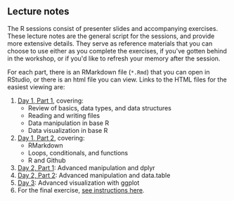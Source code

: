 ## Lecture notes

The R sessions consist of presenter slides and accompanying exercises. These lecture notes are the general script for the sessions, and provide more extensive details. They serve as reference materials that you can choose to use either as you complete the exercises, if you've gotten behind in the workshop, or if you'd like to refresh your memory after the session.

For each part, there is an RMarkdown file (`*.Rmd`) that you can open in RStudio, or there is an html file you can view. Links to the HTML files for the easiest viewing are:

1. [Day 1, Part 1](https://msia.github.io/bootcamp-2021/lecturenotes/R1-R2_lecturenotes), covering:
    - Review of basics, data types, and data structures
    - Reading and writing files
    - Data manipulation in base R
    - Data visualization in base R
2. [Day 1, Part 2](https://msia.github.io/bootcamp-2021/lecturenotes/R3-R4_lecturenotes), covering:
    - RMarkdown
    - Loops, conditionals, and functions
    - R and Github
3. [Day 2, Part 1](https://msia.github.io/bootcamp-2021/lecturenotes/R5_lecturenotes): Advanced manipulation and dplyr
4. [Day 2, Part 2](https://msia.github.io/bootcamp-2021/lecturenotes/R6_lecturenotes): Advanced manipulation and data.table
5. [Day 3](https://msia.github.io/bootcamp-2021/lecturenotes/R7_R-pt3-ggplot_lecturenotes_kr_rm): Advanced visualization with ggplot
6. For the final exercise, [see instructions here](https://github.com/MSIA/bootcamp-2021/blob/master/exercises/R8_final-exercise-instructions.md).
